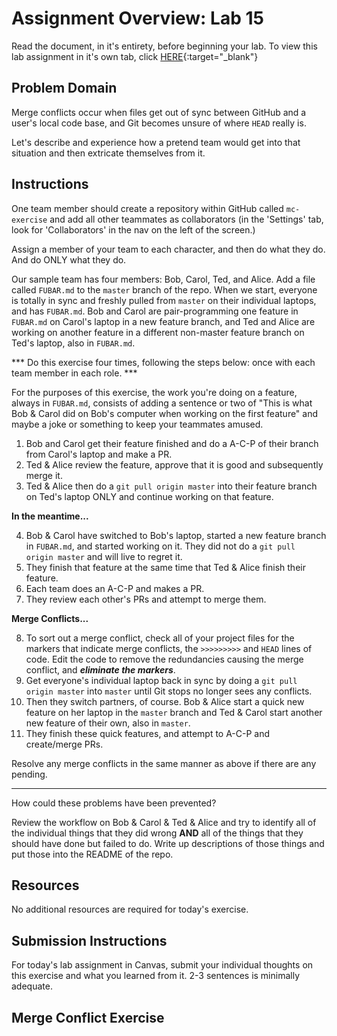 # Assignment Overview: Lab 15

Read the document, in it's entirety, before beginning your lab. To view this lab assignment in it's own tab, click [HERE](https://codefellows.github.io/code-201-guide/curriculum/class-15/lab/){:target="_blank"}

## Problem Domain

Merge conflicts occur when files get out of sync between GitHub and a user's local code base, and Git becomes unsure of where `HEAD` really is.

Let's describe and experience how a pretend team would get into that situation and then extricate themselves from it.

## Instructions

One team member should create a repository within GitHub called `mc-exercise` and add all other teammates as collaborators (in the 'Settings' tab, look for 'Collaborators' in the nav on the left of the screen.)

Assign a member of your team to each character, and then do what they do. And do ONLY what they do.

Our sample team has four members: Bob, Carol, Ted, and Alice. Add a file called `FUBAR.md` to the `master` branch of the repo. When we start, everyone is totally in sync and freshly pulled from `master` on their individual laptops, and has `FUBAR.md`. Bob and Carol are pair-programming one feature in `FUBAR.md` on Carol's laptop in a new feature branch, and Ted and Alice are working on another feature in a different non-master feature branch on Ted's laptop, also in `FUBAR.md`.

*** Do this exercise four times, following the steps below: once with each team member in each role. ***

For the purposes of this exercise, the work you're doing on a feature, always in `FUBAR.md`, consists of adding a sentence or two of "This is what Bob & Carol did on Bob's computer when working on the first feature" and maybe a joke or something to keep your teammates amused.

1. Bob and Carol get their feature finished and do a A-C-P of their branch from Carol's laptop and make a PR. 
2. Ted & Alice review the feature, approve that it is good and subsequently merge it. 
3. Ted & Alice then do a `git pull origin master` into their feature branch on Ted's laptop ONLY and continue working on that feature.

**In the meantime...**
 
4. Bob & Carol have switched to Bob's laptop, started a new feature branch in `FUBAR.md`, and started working on it. They did not do a `git pull origin master` and will live to regret it. 
5. They finish that feature at the same time that Ted & Alice finish their feature. 
6. Each team does an A-C-P and makes a PR. 
7. They review each other's PRs and attempt to merge them.

**Merge Conflicts...**
 
8. To sort out a merge conflict, check all of your project files for the markers that indicate merge conflicts, the `>>>>>>>>>` and `HEAD` lines of code. Edit the code to remove the redundancies causing the merge conflict, and ***eliminate the markers***.
9. Get everyone's individual laptop back in sync by doing a `git pull origin master` into `master` until Git stops no longer sees any conflicts.
10. Then they switch partners, of course. Bob & Alice start a quick new feature on her laptop in the `master` branch and Ted & Carol start another new feature of their own, also in `master`. 
11. They finish these quick features, and attempt to A-C-P and create/merge PRs.

Resolve any merge conflicts in the same manner as above if there are any pending.

---

How could these problems have been prevented?

Review the workflow on Bob & Carol & Ted & Alice and try to identify all of the individual things that they did wrong **AND** all of the things that they should have done but failed to do. Write up descriptions of those things and put those into the README of the repo.


## Resources
No additional resources are required for today's exercise.

## Submission Instructions

For today's lab assignment in Canvas, submit your individual thoughts on this exercise and what you learned from it. 2-3 sentences is minimally adequate.

## Merge Conflict Exercise

